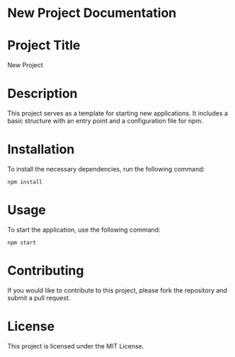 # New Project Documentation

# Project Title
New Project

# Description
This project serves as a template for starting new applications. It includes a basic structure with an entry point and a configuration file for npm.

# Installation
To install the necessary dependencies, run the following command:

```
npm install
```

# Usage
To start the application, use the following command:

```
npm start
```

# Contributing
If you would like to contribute to this project, please fork the repository and submit a pull request.

# License
This project is licensed under the MIT License.